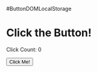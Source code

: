 #ButtonDOMLocalStorage
<h1 id="header">Click the Button!</h1>
    <p>Click Count: <span id="click-count">0</span></p>
<button id="click-button">Click Me!</button><h1>




       

        
